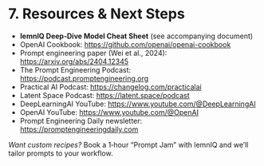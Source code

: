 # 7. Resources & Next Steps

* **lemnIQ Deep‑Dive Model Cheat Sheet** (see accompanying document)
* OpenAI Cookbook: <https://github.com/openai/openai-cookbook>
* Prompt engineering paper (Wei et al., 2024): <https://arxiv.org/abs/2404.12345>
* The Prompt Engineering Podcast: <https://podcast.promptengineering.org>
* Practical AI Podcast: <https://changelog.com/practicalai>
* Latent Space Podcast: <https://latent.space/podcast>
* DeepLearningAI YouTube: <https://www.youtube.com/@DeepLearningAI>
* OpenAI YouTube: <https://www.youtube.com/@OpenAI>
* Prompt Engineering Daily newsletter: <https://promptengineeringdaily.com>

*Want custom recipes?* Book a 1‑hour “Prompt Jam” with lemnIQ and we’ll tailor prompts to your workflow.
